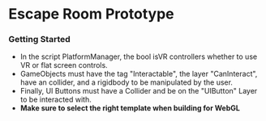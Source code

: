 # Escape Room Prototype
### Getting Started
* In the script PlatformManager, the bool isVR controllers whether to use VR or flat screen controls.
* GameObjects must have the tag "Interactable", the layer "CanInteract", have an collider, and a rigidbody to be manipulated by the user.
* Finally, UI Buttons must have a Collider and be on the "UIButton" Layer to be interacted with.
* **Make sure to select the right template when building for WebGL**
